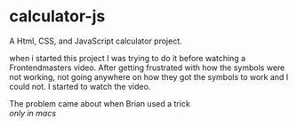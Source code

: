 # calculator-js

A Html, CSS, and JavaScript calculator project.

when i started this project I was trying to do it before watching a 
Frontendmasters video. After getting frustrated with how the symbols
were not working, not going anywhere on how they got the symbols 
to work and I could not. I started to watch the video.

The problem came about when Brian used a trick <br> _only in macs_




